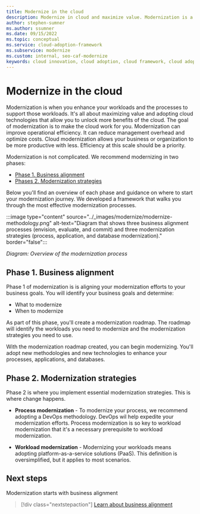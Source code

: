 ```yaml
---
title: Modernize in the cloud
description: Modernize in cloud and maximize value. Modernization is a critical approach to cloud adoption that increases efficiency and exceed objectives.
author: stephen-sumner
ms.author: ssumner
ms.date: 09/15/2022
ms.topic: conceptual
ms.service: cloud-adoption-framework
ms.subservice: modernize
ms.custom: internal, seo-caf-modernize
keywords: cloud innovation, cloud adoption, cloud framework, cloud adoption framework
---
```


# Modernize in the cloud

Modernization is when you enhance your workloads and the processes to support those workloads. It's all about maximizing value and adopting cloud technologies that allow you to unlock more benefits of the cloud. The goal of modernization is to make the cloud work for you. Modernization can improve operational efficiency. It can reduce management overhead and optimize costs. Cloud modernization allows your business or organization to be more productive with less. Efficiency at this scale should be a priority.

Modernization is not complicated. We recommend modernizing in two phases:

- [Phase 1. Business alignment](#step-1-business-alignment)
- [Phases 2. Modernization strategies](#step-2-modernization-strategies)

Below you'll find an overview of each phase and guidance on where to start your modernization journey. We developed a framework that walks you through the most effective modernization processes.

:::image type="content" source="../_images/modernize/modernize-methodology.png" alt-text="Diagram that shows three business alignment processes (envision, evaluate, and commit) and three modernization strategies (process, application, and database modernization)." border="false":::

*Diagram: Overview of the modernization process*

## Phase 1. Business alignment

Phase 1 of modernization is is aligning your modernization efforts to your business goals. You will identify your business goals and determine:

- What to modernize
- When to modernize

As part of this phase, you'll create a modernization roadmap. The roadmap will identify the workloads you need to modernize and the modernization strategies you need to use.

With the modernization roadmap created, you can begin modernizing. You'll adopt new methodologies and new technologies to enhance your processes, applications, and databases.

## Phase 2. Modernization strategies

Phase 2 is where you implement essential modernization strategies. This is where change happens.

- **Process modernization** - To modernize your process, we recommend adopting a DevOps methodology. DevOps wil help expedite your modernization efforts. Process modernization is so key to workload modernization that it's a necessary prerequisite to workload modernization.

- **Workload modernization** - Modernizing your workloads means adopting platform-as-a-service solutions (PaaS). This definition is oversimplified, but it applies to most scenarios.

## Next steps

Modernization starts with business alignment

> [!div class="nextstepaction"]
> [Learn about business alignment](../modernize/business-alignment/index.md)
